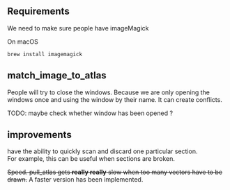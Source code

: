## Requirements

We need to make sure people have imageMagick

On macOS

```
brew install imagemagick
```

## match_image_to_atlas

People will try to close the windows. Because we are only opening the windows once and using the window by their name. It can create conflicts.

TODO: maybe check whether window has been opened ?

## improvements 

have the ability to quickly scan and discard one particular section.  
For example, this can be useful when sections are broken.

~~Speed. pull_atlas gets **really really** slow when too many vectors have to be drawn.~~ 
A faster version has been implemented.
